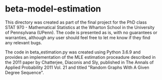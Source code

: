 # beta-model-estimation

This directory was created as part of the final project for the PhD class STAT 970 - Mathematical Statistics at the Wharton School in the University of Pennsylvana (UPenn). The code is presented as is, with no guarantees or warranties, although any user should feel free to let me know if they find any relevant bugs.

The code in beta\_estimation.py was created using Python 3.6.9 and provides an implementation of the MLE estimation proceadure described in the 2011 paper by Chatterjee, Diaconis and Sly, published in The Annals of Applied Probability 2011 Vol. 21 and titled "Random Graphs With A Given Degree Sequence".
